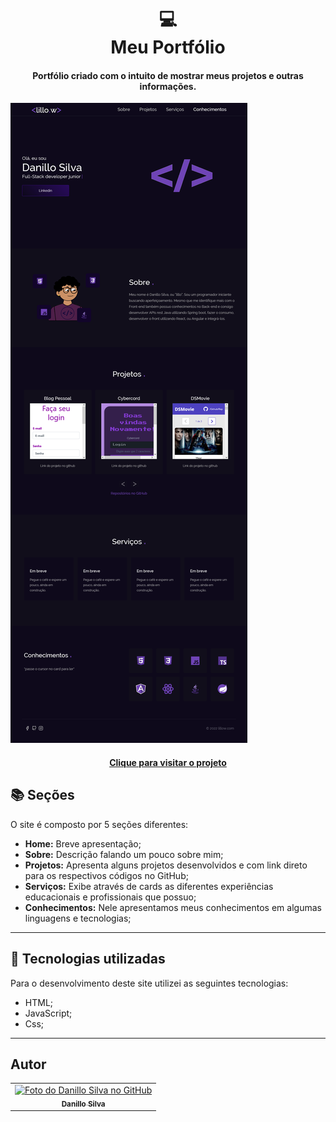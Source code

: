 <h1 align="center">
  💻<br>Meu Portfólio
</h1>

<h4 align="center">
  Portfólio criado com o intuito de mostrar meus projetos e outras informações.
</h4>

![Imagem](assets/images/readme.png)

<h4 align="center"><a href="https://lillow.github.io/my-portfolio/">Clique para visitar o projeto</a></h4>

## 📚 Seções

O site é composto por 5 seções diferentes:

-   **Home:** Breve apresentação;
-   **Sobre:** Descrição falando um pouco sobre mim;
-   **Projetos:** Apresenta alguns projetos desenvolvidos e com link direto para os respectivos códigos no GitHub;
-   **Serviços:** Exibe através de cards as diferentes experiências educacionais e profissionais que possuo;
-   **Conhecimentos:** Nele apresentamos meus conhecimentos em algumas linguagens e tecnologias;

---

## 💼 Tecnologias utilizadas

Para o desenvolvimento deste site utilizei as seguintes tecnologias:

-   HTML;
-   JavaScript;
-   Css;

---

## Autor<br>

<table>
  <tr>
    <td align="center">
      <a href="https://github.com/lillow">
        <img src="https://avatars.githubusercontent.com/u/33943534?v=4" width="100px;" alt="Foto do Danillo Silva no GitHub"/><br>
        <sub>
          <b>Danillo Silva</b>
        </sub>
      </a>
    </td>
  </tr>
</table>
